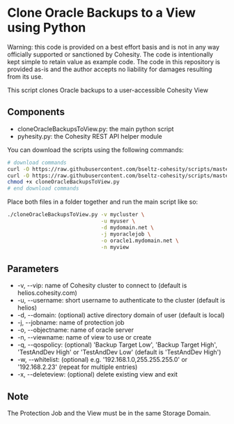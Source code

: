 # Clone Oracle Backups to a View using Python

Warning: this code is provided on a best effort basis and is not in any way officially supported or sanctioned by Cohesity. The code is intentionally kept simple to retain value as example code. The code in this repository is provided as-is and the author accepts no liability for damages resulting from its use.

This script clones Oracle backups to a user-accessible Cohesity View

## Components

* cloneOracleBackupsToView.py: the main python script
* pyhesity.py: the Cohesity REST API helper module

You can download the scripts using the following commands:

```bash
# download commands
curl -O https://raw.githubusercontent.com/bseltz-cohesity/scripts/master/oracle/python/cloneOracleBackupsToView/cloneOracleBackupsToView.py
curl -O https://raw.githubusercontent.com/bseltz-cohesity/scripts/master/python/pyhesity.py
chmod +x cloneOracleBackupsToView.py
# end download commands
```

Place both files in a folder together and run the main script like so:

```bash
./cloneOracleBackupsToView.py -v mycluster \
                              -u myuser \
                              -d mydomain.net \
                              -j myoraclejob \
                              -o oracle1.mydomain.net \
                              -n myview
```

## Parameters

* -v, --vip: name of Cohesity cluster to connect to (default is helios.cohesity.com)
* -u, --username: short username to authenticate to the cluster (default is helios)
* -d, --domain: (optional) active directory domain of user (default is local)
* -j, --jobname: name of protection job
* -o, --objectname: name of oracle server
* -n, --viewname: name of view to use or create
* -q, --qospolicy: (optional) 'Backup Target Low', 'Backup Target High', 'TestAndDev High' or 'TestAndDev Low' (default is 'TestAndDev High')
* -w, --whitelist: (optional) e.g. '192.168.1.0,255.255.255.0' or '192.168.2.23' (repeat for multiple entries)
* -x, --deleteview: (optional) delete existing view and exit

## Note

The Protection Job and the View must be in the same Storage Domain.
